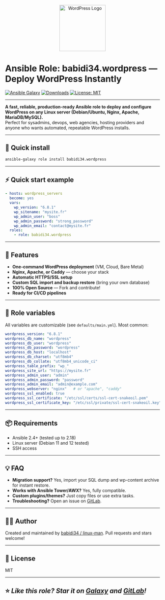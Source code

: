 <p align="center">
  <img width="150" height="150" src="https://upload.wikimedia.org/wikipedia/commons/9/98/WordPress_blue_logo.svg" alt="WordPress Logo">
</p>

# Ansible Role: babidi34.wordpress — Deploy WordPress Instantly

[![Ansible Galaxy](https://img.shields.io/badge/galaxy-babidi34.wordpress-2E9AFE.svg)](https://galaxy.ansible.com/babidi34/wordpress)
[![Downloads](https://img.shields.io/ansible/role/d/)](https://galaxy.ansible.com/babidi34/wordpress)
[![License: MIT](https://img.shields.io/badge/License-MIT-yellow.svg)](https://opensource.org/licenses/MIT)

---

**A fast, reliable, production-ready Ansible role to deploy and configure WordPress on any Linux server (Debian/Ubuntu, Nginx, Apache, MariaDB/MySQL).**  
Perfect for sysadmins, devops, web agencies, hosting providers and anyone who wants automated, repeatable WordPress installs.

---

## 🚀 Quick install

```bash
ansible-galaxy role install babidi34.wordpress
````

---

## ⚡️ Quick start example

```yaml
- hosts: wordpress_servers
  become: yes
  vars:
    wp_version: "6.8.1"
    wp_sitename: "mysite.fr"
    wp_admin_user: "boss"
    wp_admin_password: "strong_password"
    wp_admin_email: "contact@mysite.fr"
  roles:
    - role: babidi34.wordpress

```

---

## 🎯 Features

* **One-command WordPress deployment** (VM, Cloud, Bare Metal)
* **Nginx, Apache, or Caddy** — choose your stack
* **Automatic HTTPS/SSL setup** 
* **Custom SQL import and backup restore** (bring your own database)
* **100% Open Source** — Fork and contribute!
* **Ready for CI/CD pipelines**

---

## 🔧 Role variables

All variables are customizable (see `defaults/main.yml`). Most common:

```yaml
wordpress_version: "6.8.1"
wordpress_db_name: "wordpress"
wordpress_db_user: "wordpress"
wordpress_db_password: "wordpress"
wordpress_db_host: "localhost"
wordpress_db_charset: "utf8mb4"
wordpress_db_collate: "utf8mb4_unicode_ci"
wordpress_table_prefix: "wp_"
wordpress_site_url: "https://mysite.fr"
wordpress_admin_user: "admin"
wordpress_admin_password: "password"
wordpress_admin_email: "admin@example.com"
wordpress_webserver: "nginx"   # or "apache", "caddy"
wordpress_ssl_enabled: true
wordpress_ssl_certificate: "/etc/ssl/certs/ssl-cert-snakeoil.pem"
wordpress_ssl_certificate_key: "/etc/ssl/private/ssl-cert-snakeoil.key"
```

---

## 📦 Requirements

* Ansible 2.4+ (tested up to 2.18)
* Linux server (Debian 11 and 12 tested)
* SSH access

---

## 💡 FAQ

* **Migration support?**
  Yes, import your SQL dump and wp-content archive for instant restore.
* **Works with Ansible Tower/AWX?**
  Yes, fully compatible.
* **Custom plugins/themes?**
  Just copy files or use extra tasks.
* **Troubleshooting?**
  Open an issue on [GitLab](https://gitlab.com/babidi34/ansible-role-wordpress/issues).

---

## 👨‍💻 Author

Created and maintained by [babidi34 / linux-man](https://gitlab.com/babidi34).
Pull requests and stars welcome!

---

## 📝 License

MIT

---

## ⭐️ *Like this role? Star it on [Galaxy](https://galaxy.ansible.com/babidi34/wordpress) and [GitLab](https://gitlab.com/babidi34/ansible-role-wordpress)!*
